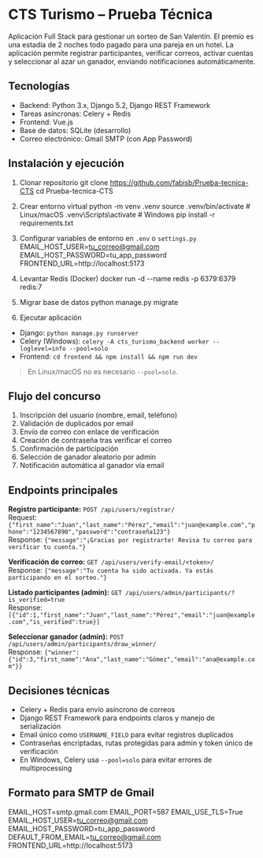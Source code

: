 # CTS Turismo – Prueba Técnica

Aplicación Full Stack para gestionar un sorteo de San Valentín. El premio es una estadía de 2 noches todo pagado para una pareja en un hotel. La aplicación permite registrar participantes, verificar correos, activar cuentas y seleccionar al azar un ganador, enviando notificaciones automáticamente.

## Tecnologías

- Backend: Python 3.x, Django 5.2, Django REST Framework
- Tareas asíncronas: Celery + Redis
- Frontend: Vue.js
- Base de datos: SQLite (desarrollo)
- Correo electrónico: Gmail SMTP (con App Password)

## Instalación y ejecución

1. Clonar repositorio
git clone <https://github.com/fabisb/Prueba-tecnica-CTS>
cd Prueba-tecnica-CTS

2. Crear entorno virtual
python -m venv .venv
source .venv/bin/activate # Linux/macOS
.venv\Scripts\activate # Windows
pip install -r requirements.txt

3. Configurar variables de entorno en `.env` o `settings.py`
EMAIL_HOST_USER=tu_correo@gmail.com
EMAIL_HOST_PASSWORD=tu_app_password
FRONTEND_URL=http://localhost:5173

4. Levantar Redis (Docker)
docker run -d --name redis -p 6379:6379 redis:7

5. Migrar base de datos
python manage.py migrate

6. Ejecutar aplicación
- Django: `python manage.py runserver`
- Celery (Windows): `celery -A cts_turismo_backend worker --loglevel=info --pool=solo`
- Frontend: `cd frontend && npm install && npm run dev`

> En Linux/macOS no es necesario `--pool=solo`.

## Flujo del concurso

1. Inscripción del usuario (nombre, email, teléfono)
2. Validación de duplicados por email
3. Envío de correo con enlace de verificación
4. Creación de contraseña tras verificar el correo
5. Confirmación de participación
6. Selección de ganador aleatorio por admin
7. Notificación automática al ganador vía email

## Endpoints principales

**Registro participante:** `POST /api/users/registrar/`  
Request: `{"first_name":"Juan","last_name":"Pérez","email":"juan@example.com","phone":"1234567890","password":"contraseña123"}`  
Response: `{"message":"¡Gracias por registrarte! Revisa tu correo para verificar tu cuenta."}`

**Verificación de correo:** `GET /api/users/verify-email/<token>/`  
Response: `{"message":"Tu cuenta ha sido activada. Ya estás participando en el sorteo."}`

**Listado participantes (admin):** `GET /api/users/admin/participants/?is_verified=true`  
Response: `[{"id":1,"first_name":"Juan","last_name":"Pérez","email":"juan@example.com","is_verified":true}]`

**Seleccionar ganador (admin):** `POST /api/users/admin/participants/draw_winner/`  
Response: `{"winner":{"id":3,"first_name":"Ana","last_name":"Gómez","email":"ana@example.com"}}`

## Decisiones técnicas

- Celery + Redis para envío asíncrono de correos
- Django REST Framework para endpoints claros y manejo de serialización
- Email único como `USERNAME_FIELD` para evitar registros duplicados
- Contraseñas encriptadas, rutas protegidas para admin y token único de verificación
- En Windows, Celery usa `--pool=solo` para evitar errores de multiprocessing

## Formato para SMTP de Gmail

EMAIL_HOST=smtp.gmail.com
EMAIL_PORT=587
EMAIL_USE_TLS=True
EMAIL_HOST_USER=tu_correo@gmail.com
EMAIL_HOST_PASSWORD=tu_app_password
DEFAULT_FROM_EMAIL=tu_correo@gmail.com
FRONTEND_URL=http://localhost:5173
